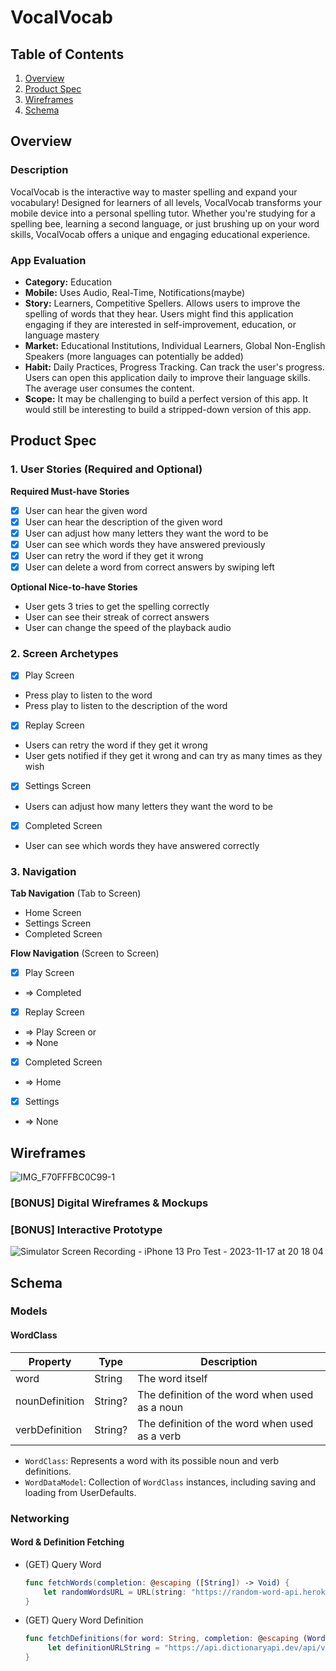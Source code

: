 # VocalVocab

## Table of Contents

1. [Overview](#Overview)
2. [Product Spec](#Product-Spec)
3. [Wireframes](#Wireframes)
4. [Schema](#Schema)

## Overview

### Description

VocalVocab is the interactive way to master spelling and expand your vocabulary! Designed for learners of all levels, VocalVocab transforms your mobile device into a personal spelling tutor. Whether you're studying for a spelling bee, learning a second language, or just brushing up on your word skills, VocalVocab offers a unique and engaging educational experience.

### App Evaluation

- **Category:** Education
- **Mobile:** Uses Audio, Real-Time, Notifications(maybe)
- **Story:** Learners, Competitive Spellers. Allows users to improve the spelling of words that they hear. Users might find this application engaging if they are interested in self-improvement, education, or language mastery
- **Market:** Educational Institutions, Individual Learners, Global Non-English Speakers (more languages can potentially be added)
- **Habit:** Daily Practices, Progress Tracking. Can track the user's progress. Users can open this application daily to improve their language skills. The average user consumes the content.
- **Scope:** It may be challenging to build a perfect version of this app. It would still be interesting to build a stripped-down version of this app.

## Product Spec

### 1. User Stories (Required and Optional)

**Required Must-have Stories**

* [x] User can hear the given word
* [x] User can hear the description of the given word
* [x] User can adjust how many letters they want the word to be
* [x] User can see which words they have answered previously
* [x] User can retry the word if they get it wrong
* [x] User can delete a word from correct answers by swiping left

**Optional Nice-to-have Stories**

* User gets 3 tries to get the spelling correctly
* User can see their streak of correct answers
* User can change the speed of the playback audio

### 2. Screen Archetypes

- [X] Play Screen
* Press play to listen to the word
* Press play to listen to the description of the word

- [X] Replay Screen
* Users can retry the word if they get it wrong
* User gets notified if they get it wrong and can try as many times as they wish

- [X] Settings Screen
* Users can adjust how many letters they want the word to be

- [X] Completed Screen
* User can see which words they have answered correctly

### 3. Navigation

**Tab Navigation** (Tab to Screen)
* Home Screen
* Settings Screen
* Completed Screen

**Flow Navigation** (Screen to Screen)

- [X] Play Screen
* => Completed

- [X] Replay Screen
* => Play Screen
or 
* => None

- [X] Completed Screen
* => Home

- [X] Settings
* => None

## Wireframes

![IMG_F70FFFBC0C99-1](https://hackmd.io/_uploads/rkDiEInQ6.jpg)

### [BONUS] Digital Wireframes & Mockups

### [BONUS] Interactive Prototype

![Simulator Screen Recording - iPhone 13 Pro Test - 2023-11-17 at 20 18 04](https://github.com/KdRome/VocalVocab/assets/119768219/cc658182-983b-49c6-a785-07ae5cc119bd)

## Schema 

### Models

#### WordClass

| Property      | Type     | Description |
| ------------- | -------- | ----------- |
| word          | String   | The word itself |
| nounDefinition| String?  | The definition of the word when used as a noun |
| verbDefinition| String?  | The definition of the word when used as a verb |

- `WordClass`: Represents a word with its possible noun and verb definitions.
- `WordDataModel`: Collection of `WordClass` instances, including saving and loading from UserDefaults.


### Networking

#### Word & Definition Fetching

- (GET) Query Word
   ```swift
   func fetchWords(completion: @escaping ([String]) -> Void) {
       let randomWordsURL = URL(string: "https://random-word-api.herokuapp.com/word?length=\(wordLength)")!
   }
   
- (GET) Query Word Definition
   ```swift
   func fetchDefinitions(for word: String, completion: @escaping (WordClass, Bool) -> Void) {
        let definitionURLString = "https://api.dictionaryapi.dev/api/v2/entries/en/\(word)"
   }
